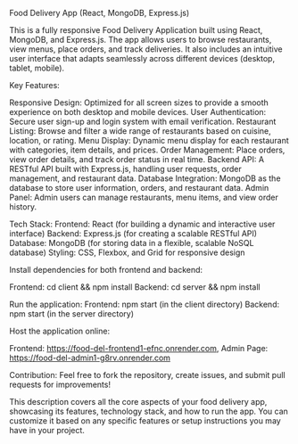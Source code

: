 Food Delivery App (React, MongoDB, Express.js)

This is a fully responsive Food Delivery Application built using React, MongoDB, and Express.js. The app allows users to browse restaurants, view menus, place orders, and track deliveries. It also includes an intuitive user interface that adapts seamlessly across different devices (desktop, tablet, mobile).

Key Features:

Responsive Design: Optimized for all screen sizes to provide a smooth experience on both desktop and mobile devices.
User Authentication: Secure user sign-up and login system with email verification.
Restaurant Listing: Browse and filter a wide range of restaurants based on cuisine, location, or rating.
Menu Display: Dynamic menu display for each restaurant with categories, item details, and prices.
Order Management: Place orders, view order details, and track order status in real time.
Backend API: A RESTful API built with Express.js, handling user requests, order management, and restaurant data.
Database Integration: MongoDB as the database to store user information, orders, and restaurant data.
Admin Panel: Admin users can manage restaurants, menu items, and view order history.

Tech Stack:
Frontend: React (for building a dynamic and interactive user interface)
Backend: Express.js (for creating a scalable RESTful API)
Database: MongoDB (for storing data in a flexible, scalable NoSQL database)
Styling: CSS, Flexbox, and Grid for responsive design

Install dependencies for both frontend and backend:

Frontend:
cd client && npm install
Backend:
cd server && npm install

Run the application:
Frontend:
npm start (in the client directory)
Backend:
npm start (in the server directory)

Host the application online:

Frontend: https://food-del-frontend1-efnc.onrender.com, Admin Page: https://food-del-admin1-g8rv.onrender.com

Contribution:
Feel free to fork the repository, create issues, and submit pull requests for improvements!

This description covers all the core aspects of your food delivery app, showcasing its features, technology stack, and how to run the app. You can customize it based on any specific features or setup instructions you may have in your project.
